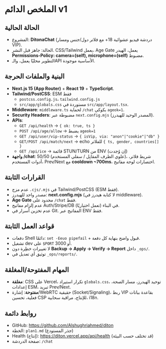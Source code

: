 # الملخص الدائم v1

## الحالة الحالية
- المشروع: **DitonaChat** (دردشة فيديو عشوائية 18+ مع فلاتر دول/جنس ومسار VIP).
- الحالة: جاهز قبل النشر. CSS/Tailwind يعمل، Age Gate يعمل، الهيدر **Permissions-Policy: camera=(self), microphone=(self)** مضبوط.
- التطوير محليًا يعمل، والـAPI الأساسية موجودة.

## البنية والملفات الحرجة
- **Next.js 15 (App Router)** + **React 19** + **TypeScript**.
- **Tailwind/PostCSS**: ESM فقط  
  - `postcss.config.js`، `tailwind.config.js`  
  - `src/app/globals.css` مستوردة في `src/app/layout.tsx`.
- **Middleware**: `middleware.ts` لحماية `/chat` بكوكي `ageok=1`.
- **Security Headers**: مضبوطة عبر `next.config.mjs` (المصدر الوحيد للهيدرز).
- **APIs**:
  - `GET /api/health` → `{ ok: true, ts }`
  - `POST /api/age/allow` → يضبط `ageok=1`
  - `GET /api/user/vip-status` → `{ isVip, via: "anon"|"cookie"|"db" }`
  - `GET/POST /api/match/next` → echo للفلاتر `{ ts, gender, countries[] }`
  - `GET /api/ice` → قائمة STUN/TURN من ENV (إن وُجدت)
- **واجهة /chat**: 50/50 (علوي الطرف المقابِل / سفلي المستخدم)، شريط فلاتر، أدوات المستخدم، Prev/Next مع **cooldown ~700ms**، اختصارات لوحة مفاتيح.

## القرارات الثابتة
- عدم مزج `.cjs/.mjs` في Tailwind/PostCSS (ESM فقط).
- مصدر واحد للهيدرز: **next.config.mjs** (لا كتابة هيدرز في middleware).
- **Age Gate** محدود على `/chat` فقط.
- عدم إلزام مفاتيح Auth/Stripe/DB في البناء (تعمل اختياريًا).
- عدم تخزين أسرار في Git. المفاتيح عبر ENV فقط.

## قواعد العمل الثابتة
- دفعات Shell دائمًا: `set -Eeuo pipefail` + قبول واضح بنهاية كل دفعة.
- تشغيل dev على `$PORT` أو 3000.
- لا تغييرات خطِرة دون **Backup → Apply → Verify → Report** داخل `_ops/`.
- توثيق أي تعديل في `_ops/reports/`.

## المهام المفتوحة/المغلقة
- **مغلقة**: CSS على Vercel، تكرار استيراد `globals.css`، توحيد الهيدرز، مسار الصحة، إعدادات ESM، تبريد Prev/Next.
- **مفتوحة**: إشارة/WebRTC حقيقية (Socket/Signaling)، ربط VIP بقاعدة بيانات فعلية، تحسين CSP للإنتاج، مراقبة سحابية، i18n.

## روابط دائمة
- GitHub: https://github.com/Alshughriahmed/diton
- الخطة: `plan1.md` (جذر المستودع)
- Health (إنتاج): https://diton.vercel.app/api/health (قد تختلف حسب البيئة)
- صفحة الدردشة: `/chat`

